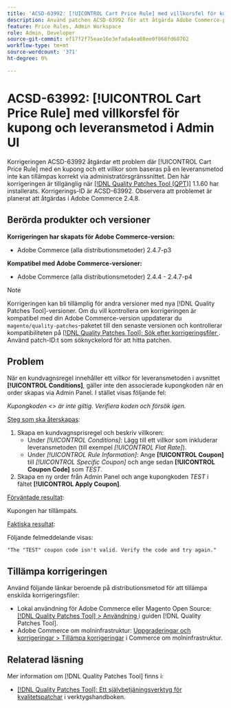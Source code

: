 ```yaml
---
title: 'ACSD-63992: [!UICONTROL Cart Price Rule] med villkorsfel för kupong och leveransmetod i Admin UI'
description: Använd patchen ACSD-63992 för att åtgärda Adobe Commerce-problemet där [!UICONTROL Cart Price Rule] med en kupong och ett villkor som baseras på en leveransmetod inte kan tillämpas korrekt via administratörsgränssnittet.
feature: Price Rules, Admin Workspace
role: Admin, Developer
source-git-commit: ef17f2f75eae16e3efada4ea08ee0f068fd60702
workflow-type: tm+mt
source-wordcount: '371'
ht-degree: 0%

---
```



# ACSD-63992: [!UICONTROL Cart Price Rule] med villkorsfel för kupong och leveransmetod i Admin UI

Korrigeringen ACSD-63992 åtgärdar ett problem där [!UICONTROL Cart Price Rule] med en kupong och ett villkor som baseras på en leveransmetod inte kan tillämpas korrekt via administratörsgränssnittet. Den här korrigeringen är tillgänglig när [[!DNL Quality Patches Tool (QPT)]](/help/tools/quality-patches-tool/quality-patches-tool-to-self-serve-quality-patches.md) 1.1.60 har installerats. Korrigerings-ID är ACSD-63992. Observera att problemet är planerat att åtgärdas i Adobe Commerce 2.4.8.

## Berörda produkter och versioner

**Korrigeringen har skapats för Adobe Commerce-version:**

* Adobe Commerce (alla distributionsmetoder) 2.4.7-p3

**Kompatibel med Adobe Commerce-versioner:**

* Adobe Commerce (alla distributionsmetoder) 2.4.4 - 2.4.7-p4

>[!NOTE]
>
>Korrigeringen kan bli tillämplig för andra versioner med nya [!DNL Quality Patches Tool]-versioner. Om du vill kontrollera om korrigeringen är kompatibel med din Adobe Commerce-version uppdaterar du `magento/quality-patches`-paketet till den senaste versionen och kontrollerar kompatibiliteten på [[!DNL Quality Patches Tool]: Sök efter korrigeringsfiler ](https://experienceleague.adobe.com/tools/commerce-quality-patches/). Använd patch-ID:t som söknyckelord för att hitta patchen.

## Problem

När en kundvagnsregel innehåller ett villkor för leveransmetoden i avsnittet **[!UICONTROL Conditions]**, gäller inte den associerade kupongkoden när en order skapas via Admin Panel. I stället visas följande fel:

_Kupongkoden &lt;> är inte giltig. Verifiera koden och försök igen._

<u>Steg som ska återskapas</u>:

1. Skapa en kundvagnsprisregel och beskriv villkoren:
   * Under *[!UICONTROL Conditions]*: Lägg till ett villkor som inkluderar leveransmetoden (till exempel *[!UICONTROL Flat Rate]*).
   * Under *[!UICONTROL Rule Information]*: Ange **[!UICONTROL Coupon]** till *[!UICONTROL Specific Coupon]* och ange sedan **[!UICONTROL Coupon Code]** som *TEST*.
1. Skapa en ny order från Admin Panel och ange kupongkoden *TEST* i fältet **[!UICONTROL Apply Coupon]**.

<u>Förväntade resultat</u>:

Kupongen har tillämpats.

<u>Faktiska resultat</u>:

Följande felmeddelande visas:

```
"The "TEST" coupon code isn't valid. Verify the code and try again."
```

## Tillämpa korrigeringen

Använd följande länkar beroende på distributionsmetod för att tillämpa enskilda korrigeringsfiler:

* Lokal användning för Adobe Commerce eller Magento Open Source: [[!DNL Quality Patches Tool] > Användning ](/help/tools/quality-patches-tool/usage.md) i guiden [!DNL Quality Patches Tool].
* Adobe Commerce om molninfrastruktur: [Uppgraderingar och korrigeringar > Tillämpa korrigeringar](https://experienceleague.adobe.com/docs/commerce-cloud-service/user-guide/develop/upgrade/apply-patches.html) i Commerce om molninfrastruktur.

## Relaterad läsning

Mer information om [!DNL Quality Patches Tool] finns i:

* [[!DNL Quality Patches Tool]: Ett självbetjäningsverktyg för kvalitetspatchar](/help/tools/quality-patches-tool/quality-patches-tool-to-self-serve-quality-patches.md) i verktygshandboken.
